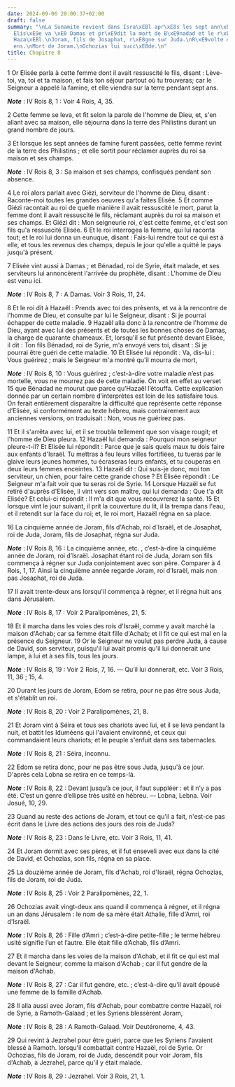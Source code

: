 ```yaml
---
date: 2024-09-06 20:00:37+02:00
draft: false
summary: "\nLa Sunamite revient dans Isra\xEBl apr\xE8s les sept ann\xE9es de famine.\n\
  Elis\xE9e va \xE0 Damas et pr\xE9dit la mort de B\xE9nadad et le r\xE8gne d\u2019\
  Haza\xEBl.\nJoram, fils de Josaphat, r\xE8gne sur Juda.\nR\xE9volte des Idum\xE9\
  ens.\nMort de Joram.\nOchozias lui succ\xE8de.\n"
title: Chapitre 8
---
```





1 Or Elisée parla à cette femme dont il avait ressuscité le fils, disant : Lève-toi, va, toi et ta maison, et fais ton séjour partout où tu trouveras; car le Seigneur a appelé la famine, et elle viendra sur la terre pendant sept ans.

***Note*** :  IV Rois 8, 1 : Voir 4 Rois, 4, 35.

2 Cette femme se leva, et fit selon la parole de l'homme de Dieu, et, s'en allant avec sa maison, elle séjourna dans la terre des Philistins durant un grand nombre de jours.


3 Et lorsque les sept années de famine furent passées, cette femme revint de la terre des Philistins ; et elle sortit pour réclamer auprès du roi sa maison et ses champs.

***Note*** :  IV Rois 8, 3 : Sa maison et ses champs, confisqués pendant son absence.

4 Le roi alors parlait avec Giézi, serviteur de l'homme de Dieu, disant : Raconte-moi toutes les grandes oeuvres qu'a faites Elisée. 5 Et comme Giézi racontait au roi de quelle manière il avait ressuscité le mort, parut la femme dont il avait ressuscité le fils, réclamant auprès du roi sa maison et ses champs. Et Giézi dit : Mon seigneurie roi, c'est cette femme, et c'est son fils qu'a ressuscité Elisée. 6 Et le roi interrogea la femme, qui lui raconta tout; et le roi lui donna un eunuque, disant : Fais-lui rendre tout ce qui est à elle, et tous les revenus des champs, depuis le jour qu'elle a quitté le pays jusqu'à présent.


7 Elisée vint aussi à Damas ; et Bénadad, roi de Syrie, était malade, et ses serviteurs lui annoncèrent l'arrivée du prophète, disant : L'homme de Dieu est venu ici.

***Note*** :  IV Rois 8, 7 : A Damas. Voir 3 Rois, 11, 24.

8 Et le roi dit à Hazaël : Prends avec toi des présents, et va à la rencontre de l'homme de Dieu, et consulte par lui le Seigneur, disant : Si je pourrai échapper de cette maladie. 9 Hazaël alla donc à la rencontre de l'homme de Dieu, ayant avec lui des présents et de toutes les bonnes choses de Damas, la charge de quarante chameaux. Et, lorsqu'il se fut présenté devant Elisée, il dit : Ton fils Bénadad, roi de Syrie, m'a envoyé vers toi, disant : Si je pourrai être guéri de cette maladie. 10 Et Elisée lui répondit : Va, dis-lui : Vous guérirez ; mais le Seigneur m'a montré qu'il mourra de mort,

***Note*** :  IV Rois 8, 10 : Vous guérirez ; c’est-à-dire votre maladie n’est pas mortelle, vous ne mourrez pas de cette maladie. On voit en effet au verset 15 que Bénadad ne mourut que parce qu’Hazaël l’étouffa. Cette explication donnée par un certain nombre d’interprètes est loin de les satisfaire tous. On ferait entièrement disparaître la difficulté que représente cette réponse d’Elisée, si conformément au texte hébreu, mais contrairement aux anciennes versions, on traduisait : Non, vous ne guérirez pas.

11 Et il s'arrêta avec lui, et il se troubla tellement que son visage rougit; et l'homme de Dieu pleura. 12 Hazaël lui demanda : Pourquoi mon seigneur pleure-t-il? Et Elisée lui répondit : Parce que je sais quels maux tu dois faire aux enfants d'Israël. Tu mettras à feu leurs villes fortifiées, tu tueras par le glaive leurs jeunes hommes, tu écraseras leurs enfants, et tu couperas en deux leurs femmes enceintes. 13 Hazaël dit : Qui suis-je donc, moi ton serviteur, un chien, pour faire cette grande chose ? Et Elisée répondit : Le Seigneur m'a fait voir que tu seras roi de Syrie. 14 Lorsque Hazaël se fut retiré d'auprès d'Elisée, il vint vers son maître, qui lui demanda : Que t'a dit Elisée? Et celui-ci répondit : Il m'a dit que vous recouvrerez la santé. 15 Et lorsque vint le jour suivant, il prit la couverture du lit, il la trempa dans l'eau, et il retendit sur la face du roi; et, le roi mort, Hazaël régna en sa place.


16 La cinquième année de Joram, fils d'Achab, roi d'Israël, et de Josaphat, roi de Juda, Joram, fils de Josaphat, régna sur Juda.

***Note*** :  IV Rois 8, 16 : La cinquième année, etc. , c’est-à-dire la cinquième année de Joram, roi d’Israël. Josaphat étant roi de Juda, Joram son fils commença à régner sur Juda conjointement avec son père. Comparer à 4 Rois, 1, 17. Ainsi la cinquième année regarde Joram, roi d’Israël, mais non pas Josaphat, roi de Juda.

17 Il avait trente-deux ans lorsqu'il commença à régner, et il régna huit ans dans Jérusalem.

***Note*** :  IV Rois 8, 17 : Voir 2 Paralipomènes, 21, 5.

18 Et il marcha dans les voies des rois d'Israël, comme y avait marché la maison d'Achab; car sa femme était fille d'Achab; et il fit ce qui est mal en la présence du Seigneur. 19 Or le Seigneur ne voulut pas perdre Juda, à cause de David, son serviteur, puisqu'il lui avait promis qu'il lui donnerait une lampe, à lui et à ses fils, tous les jours.

***Note*** :  IV Rois 8, 19 : Voir 2 Rois, 7, 16. ― Qu’il lui donnerait, etc. Voir 3 Rois, 11, 36 ; 15, 4.


20 Durant les jours de Joram, Edom se retira, pour ne pas être sous Juda, et s'établit un roi.

***Note*** :  IV Rois 8, 20 : Voir 2 Paralipomènes, 21, 8.

21 Et Joram vint à Séira et tous ses chariots avec lui, et il se leva pendant la nuit, et battit les Iduméens qui l'avaient environné, et ceux qui commandaient leurs chariots; et le peuple s'enfuit dans ses tabernacles.

***Note*** :  IV Rois 8, 21 : Séira, inconnu.

22 Edom se retira donc, pour ne pas être sous Juda, jusqu'à ce jour. D'après cela Lobna se retira en ce temps-là.

***Note*** :  IV Rois 8, 22 : Devant jusqu’à ce jour, il faut suppléer : et il n’y a pas été. C’est un genre d’ellipse très usité en hébreu. ― Lobna, Lebna. Voir Josué, 10, 29.


23 Quand au reste des actions de Joram, et tout ce qu'il a fait, n'est-ce pas écrit dans le Livre des actions des jours des rois de Juda?

***Note*** :  IV Rois 8, 23 : Dans le Livre, etc. Voir 3 Rois, 11, 41.

24 Et Joram dormit avec ses pères, et il fut enseveli avec eux dans la cité de David, et Ochozias, son fils, régna en sa place.


25 La douzième année de Joram, fils d'Achab, roi d'Israël, régna Ochozias, fils de Joram, roi de Juda.

***Note*** :  IV Rois 8, 25 : Voir 2 Paralipomènes, 22, 1.

26 Ochozias avait vingt-deux ans quand il commença à régner, et il régna un an dans Jérusalem : le nom de sa mère était Athalie, fille d'Amri, roi d'Israël.

***Note*** :  IV Rois 8, 26 : Fille d’Amri ; c’est-à-dire petite-fille ; le terme hébreu usité signifie l’un et l’autre. Elle était fille d’Achab, fils d’Amri.

27 Et il marcha dans les voies de la maison d'Achab, et il fit ce qui est mal devant le Seigneur, comme la maison d'Achab ; car il fut gendre de la maison d'Achab.

***Note*** :  IV Rois 8, 27 : Car il fut gendre, etc. ; c’est-à-dire qu’il avait épousé une femme de la famille d’Achab.

28 Il alla aussi avec Joram, fils d'Achab, pour combattre contre Hazaël, roi de Syrie, à Ramoth-Galaad ; et les Syriens blessèrent Joram,

***Note*** :  IV Rois 8, 28 : A Ramoth-Galaad. Voir Deutéronome, 4, 43.

29 Qui revint à Jezrahel pour être guéri, parce que les Syriens l'avaient blessé à Ramoth. lorsqu'il combattait contre Hazaël, roi de Syrie. Or Ochozias, fils de Joram, roi de Juda, descendit pour voir Joram, fils d'Achab, à Jezrahel, parce qu'il y était malade.

***Note*** :  IV Rois 8, 29 : Jezrahel. Voir 3 Rois, 21, 1.

